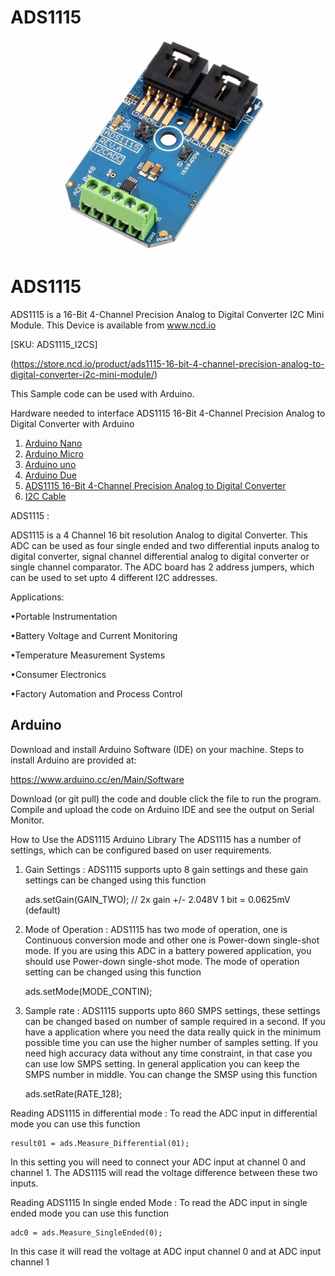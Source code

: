 
# ADS1115

[![ADS1115](ADS1115_I2CADC.png)](https://store.ncd.io/product/ads1115-16-bit-4-channel-precision-analog-to-digital-converter-i2c-mini-module/)

# ADS1115
ADS1115 is a 16-Bit 4-Channel Precision Analog to Digital Converter I2C Mini Module.
This Device is available from www.ncd.io

[SKU: ADS1115_I2CS]

(https://store.ncd.io/product/ads1115-16-bit-4-channel-precision-analog-to-digital-converter-i2c-mini-module/)

This Sample code can be used with  Arduino.

Hardware needed to interface ADS1115 16-Bit 4-Channel Precision Analog to Digital Converter with Arduino
1. <a href="https://store.ncd.io/product/i2c-shield-for-arduino-nano/">Arduino Nano</a>
2. <a href="https://store.ncd.io/product/i2c-shield-for-arduino-micro-with-i2c-expansion-port/">Arduino Micro</a>
3. <a href="https://store.ncd.io/product/i2c-shield-for-arduino-uno/">Arduino uno</a>
4. <a href="https://store.ncd.io/product/dual-i2c-shield-for-arduino-due-with-modular-communications-interface/">Arduino Due</a>
5. <a href="https://store.ncd.io/product/ads1115-16-bit-4-channel-precision-analog-to-digital-converter-i2c-mini-module/">ADS1115 16-Bit 4-Channel Precision Analog to Digital Converter</a>
6. <a href="https://store.ncd.io/product/i%C2%B2c-cable/">I2C Cable</a>

ADS1115 :

ADS1115 is a 4 Channel 16 bit resolution Analog to digital Converter. This ADC can be used as four single ended and two differential inputs analog to digital converter, signal channel differential analog to digital converter or single channel comparator. 
The ADC board has 2 address jumpers, which can be used to set upto 4 different I2C addresses. 

Applications:

•Portable Instrumentation

•Battery Voltage and Current Monitoring

•Temperature Measurement Systems

•Consumer Electronics

•Factory Automation and Process Control

## Arduino
Download and install Arduino Software (IDE) on your machine. Steps to install Arduino are provided at:

https://www.arduino.cc/en/Main/Software

Download (or git pull) the code and double click the file to run the program.
Compile and upload the code on Arduino IDE and see the output on Serial Monitor.

How to Use the ADS1115 Arduino Library
The ADS1115 has a number of settings, which can be configured based on user requirements.
1. Gain Settings : ADS1115 supports upto 8 gain settings and these gain settings can be changed using this function

    ads.setGain(GAIN_TWO);          // 2x gain   +/- 2.048V  1 bit = 0.0625mV (default)
    
2. Mode of Operation : ADS1115 has two mode of operation, one is Continuous conversion mode and other one is Power-down single-shot mode. If you are using this ADC in a battery powered application, you should use Power-down single-shot mode.
The mode of operation setting can be changed using this function

    ads.setMode(MODE_CONTIN);  
    
3. Sample rate : ADS1115 supports upto 860 SMPS settings, these settings can be changed based on number of sample required in a second. If you have a application where you need the data really quick in the minimum possible time you can use the higher number of samples setting. If you need high accuracy data without any time constraint, in that case you can use low SMPS setting. In general application you can keep the SMPS number in middle.
You can change the SMSP using this function

    ads.setRate(RATE_128);
 
 Reading ADS1115 in differential mode : To read the ADC input in differential mode you can use this function
 
    result01 = ads.Measure_Differential(01);
    
 In this setting you will need to connect your ADC input at channel 0 and channel 1. The ADS1115 will read the voltage difference between these two inputs.
 
 Reading ADS1115 In single ended Mode : To read the ADC input in single ended mode you can use this function
 
    adc0 = ads.Measure_SingleEnded(0);
    
  In this case it will read the voltage at ADC input channel 0 and at ADC input channel 1
